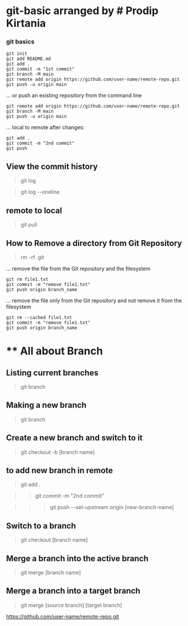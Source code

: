 # git-basic arranged by # Prodip Kirtania

### git basics
    git init
    git add README.md
    git add .
    git commit -m "1st commit"
    git branch -M main
    git remote add origin https://github.com/user-name/remote-repo.git
    git push -u origin main


... or push an existing repository from the command line

    git remote add origin https://github.com/user-name/remote-repo.git
    git branch -M main
    git push -u origin main


... local to remote after changes:

    git add .
    git commit -m "2nd commit"
    git push

View the commit history
-------------
> git log

> git log --oneline

remote to local
--------------------------
> git pull

How to Remove a directory from Git Repository
---------------------------------------------
>  rm -rf .git

... remove the file from the Git repository and the filesystem

    git rm file1.txt
    git commit -m "remove file1.txt"
    git push origin branch_name

... remove the file only from the Git repository and not remove it from the filesystem

    git rm --cached file1.txt
    git commit -m "remove file1.txt"
    git push origin branch_name


** All about Branch
=================================================

Listing current branches
-----------------------------
> git branch

Making a new branch
-----------------------------
> git branch <branch-name>

Create a new branch and switch to it
--------------------------------------
> git checkout -b [branch name]

to add new branch in remote
-------------------------------------
> git add .

>> git commit -m "2nd commit"

>>> git push --set-upstream origin [new-branch-name]

Switch to a branch
--------------------------
> git checkout [branch name]

Merge a branch into the active branch
------------------------------------
> git merge [branch name]

Merge a branch into a target branch
-----------------------------------
> git merge [source branch] [target branch]

https://github.com/user-name/remote-repo.git